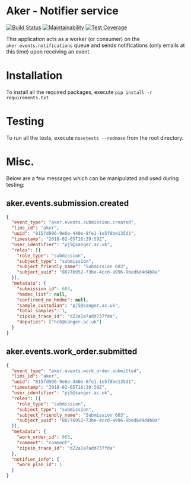 # Aker - Notifier service
[![Build Status](https://travis-ci.org/sanger/aker-notifier-service.svg?branch=devel)](https://travis-ci.org/sanger/aker-notifier-service)
[![Maintainability](https://api.codeclimate.com/v1/badges/3e2445822b8551dfd40e/maintainability)](https://codeclimate.com/github/sanger/aker-notifier-service/maintainability)
[![Test Coverage](https://api.codeclimate.com/v1/badges/3e2445822b8551dfd40e/test_coverage)](https://codeclimate.com/github/sanger/aker-notifier-service/test_coverage)

This application acts as a worker (or consumer) on the `aker.events.notifications` queue and sends
notifications (only emails at this time) upon receiving an event.

# Installation
To install all the required packages, execute `pip install -r requirements.txt`

# Testing
To run all the tests, execute `nosetests --rednose` from the root directory.

# Misc.
Below are a few messages which can be manipulated and used during testing:
## aker.events.submission.created
```json
{
  "event_type": "aker.events.submission.created",
  "lims_id": "aker",
  "uuid": "815fd996-9e6e-440e-8fe1-1e5f8be135d1",
  "timestamp": "2018-02-05T16:39:59Z",
  "user_identifier": "pj5@sanger.ac.uk",
  "roles": [{
    "role_type": "submission",
    "subject_type": "submission",
    "subject_friendly_name": "Submission 603",
    "subject_uuid": "80776952-73be-4ccd-a996-9bed6d4d4b8a"
  }],
  "metadata": {
    "submission_id": 603,
    "hmdmc_list": null,
    "confirmed_no_hmdmc": null,
    "sample_custodian": "pj5@sanger.ac.uk",
    "total_samples": 1,
    "zipkin_trace_id": "d22a1a7add737fda",
    "deputies": ["hc6@sanger.ac.uk"]
  }
}
```

## aker.events.work_order.submitted
```json
{
  "event_type": "aker.events.work_order.submitted",
  "lims_id": "aker",
  "uuid": "815fd996-9e6e-440e-8fe1-1e5f8be135d1",
  "timestamp": "2018-02-05T16:39:59Z",
  "user_identifier": "pj5@sanger.ac.uk",
  "roles": [{
    "role_type": "submission",
    "subject_type": "submission",
    "subject_friendly_name": "Submission 603",
    "subject_uuid": "80776952-73be-4ccd-a996-9bed6d4d4b8a"
  }],
  "metadata": {
    "work_order_id": 603,
    "comment": "comment",
    "zipkin_trace_id": "d22a1a7add737fda"
  },
  "notifier_info": {
    "work_plan_id": 1
  }
}
```
